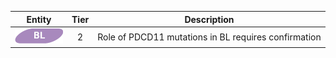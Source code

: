|Entity|Tier|Description              |
|:----:|:----:|------------------------------|
|![BL](images/icons/BL_tier2.png) | 2 | Role of PDCD11 mutations in BL requires confirmation|
